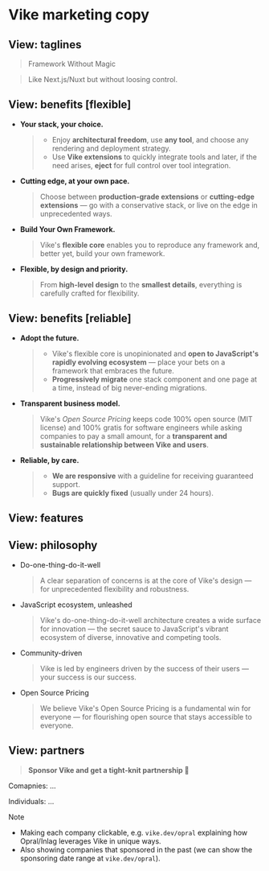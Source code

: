 # Vike marketing copy


## View: taglines

> Framework Without Magic

> Like Next.js/Nuxt but without loosing control.


## View: benefits [flexible]

- **Your stack, your choice.**
  > - Enjoy **architectural freedom**, use **any tool**, and choose any rendering and deployment strategy.
  > - Use **Vike extensions** to quickly integrate tools and later, if the need arises, **eject** for full control over tool integration.

- **Cutting edge, at your own pace.**
  > Choose between **production-grade extensions** or **cutting-edge extensions** &mdash; go with a conservative stack, or live on the edge in unprecedented ways.

- **Build Your Own Framework.**
  > Vike's **flexible core** enables you to reproduce any framework and, better yet, build your own framework.

- **Flexible, by design and priority.**
  > From **high-level design** to the **smallest details**, everything is carefully crafted for flexibility.


## View: benefits [reliable]

- **Adopt the future.**
  > - Vike's flexible core is unopinionated and **open to JavaScript's rapidly evolving ecosystem** &mdash; place your bets on a framework that embraces the future.
  > - **Progressively migrate** one stack component and one page at a time, instead of big never-ending migrations.

- **Transparent business model.**
  > Vike's *Open Source Pricing* keeps code 100% open source (MIT license) and 100% gratis for software engineers while asking companies to pay a small amount, for a **transparent and sustainable relationship between Vike and users**.

- **Reliable, by care.**
  > - **We are responsive** with a guideline for receiving guaranteed support.
  > - **Bugs are quickly fixed** (usually under 24 hours).


## View: features


## View: philosophy

- Do-one-thing-do-it-well
  > A clear separation of concerns is at the core of Vike's design &mdash; for unprecedented flexibility and robustness.

- JavaScript ecosystem, unleashed
  > Vike's do-one-thing-do-it-well architecture creates a wide surface for innovation — the secret sauce to JavaScript's vibrant ecosystem of diverse, innovative and competing tools.

- Community-driven
  > Vike is led by engineers driven by the success of their users &mdash; your success is our success.

- Open Source Pricing
  > We believe Vike's Open Source Pricing is a fundamental win for everyone &mdash; for flourishing open source that stays accessible to everyone.


## View: partners

> **Sponsor Vike and get a tight-knit partnership 🤝**

Comapnies: ...

Individuals: ...

> [!NOTE]
> - Making each company clickable, e.g. `vike.dev/opral` explaining how Opral/Inlag leverages Vike in unique ways.
> - Also showing companies that sponsored in the past (we can show the sponsoring date range at `vike.dev/opral`).

